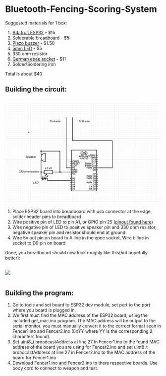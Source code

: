 # Bluetooth-Fencing-Scoring-System

Suggested materials for 1 box:

  1. [Adafruit ESP32](https://www.adafruit.com/product/3269) - $15
  2. [Solderable breadboard](https://www.adafruit.com/product/1609) - $5
  3. [Piezo buzzer](https://www.adafruit.com/product/160) - $1.50
  4. [5mm LED](https://www.adafruit.com/product/4203) - $5
  5. 330 ohm resistor
  6. [German epee socket](https://www.absolutefencinggear.com/af-master-series-german-epee-socket.html) - $11
  7. Solder/Soldering iron

Total is about $40

## Building the circuit:
<pre>

<img src="./circuit_diagram.png" align="left" width="500px"/>

</pre>

1. Place ESP32 board into breadboard with usb connector at the edge, solder header pins to breadboard
2. Wire positive pin of LED to pin A1, or GPIO pin 25 ([pinout found here](https://cdn-shop.adafruit.com/product-files/3269/pinout_wroom_pinout.png))
3. Wire negative pin of LED to positive speaker pin and 330 ohm resistor, negative speaker pin and resistor should end at ground.
4. Wire 5v out pin on board to A line in the epee socket, Wire b line in socket to D9 pin on board

Done, you breadboard should now look roughly like this(but hopefully better):

<pre>

<img src="./circuit.png" align="left" width="500px"/>

</pre>

## Building the program:
1. Go to tools and set board to ESP32 dev module, set port to the port where you board is plugged in.
2. We first must find the MAC address of the ESP32 board, using the included get_mac.ino program. The MAC address will be output to the serial monitor, you must manually convert it to the correct format seen in Fencer1.ino and Fencer2.ino (0xYY where YY is the corresponding 2 characters found).
3. Set uint8_t broadcastAddress at line 27 in Fencer1.ino to the found MAC address of the board you are using for Fencer2.ino and set uint8_t broadcastAddress at line 27 in Fencer2.ino to the MAC address of the board for Fencer1.ino
4. Download Fencer1.ino and Fencer2.ino to there respective boards. Use body cord to connect to weapon and test.

